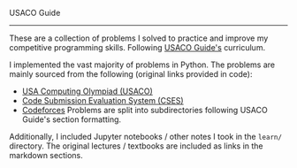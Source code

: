 USACO Guide
***

These are a collection of problems I solved to practice and improve my competitive programming skills. Following [USACO Guide's](https://usaco.guide) curriculum.

I implemented the vast majority of problems in Python. The problems are mainly sourced from the following (original links provided in code):
- [USA Computing Olympiad (USACO)](https://usaco.org/)
- [Code Submission Evaluation System (CSES)](https://cses.fi/)
- [Codeforces](https://codeforces.com/)
Problems are split into subdirectories following USACO Guide's section formatting.

Additionally, I included Jupyter notebooks / other notes I took in the `learn/` directory. The original lectures / textbooks are included as links in the markdown sections.